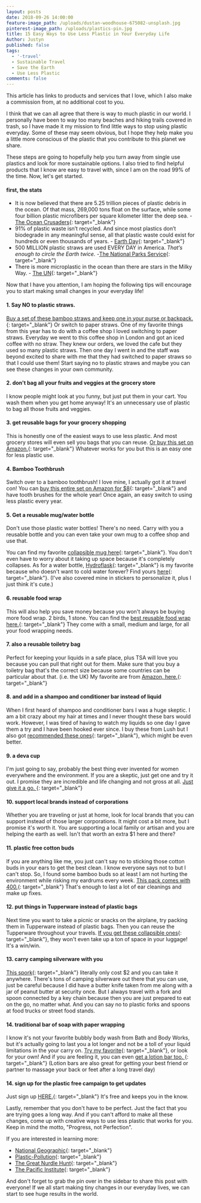 ```yaml
---
layout: posts
date: 2018-09-26 14:00:00
feature-image_path: /uploads/dustan-woodhouse-675082-unsplash.jpg
pinterest-image_path: /uploads/plastics-pin.jpg
title: 15 Easy Ways to Use Less Plastic in Your Everyday Life
Author: Justyn
published: false
tags:
  - '-travel'
  - Sustainable Travel
  - Save the Earth
  - Use Less Plastic
comments: false
---
```


This article has links to products and services that I love, which I also make a commission from, at no additional cost to you.

I think that we can all agree that there is way to much plastic in our world. I personally have been to way too many beaches and hiking trails covered in trash, so I have made it my mission to find little ways to stop using plastic everyday. Some of these may seem obvious, but I hope they help make you a little more conscious of the plastic that you contribute to this planet we share. 

These steps are going to hopefully help you turn away from single use plastics and look for more sustainable options. I also tried to find helpful products that I know are easy to travel with, since I am on the road 99% of the time. Now, let's get started.

#### first, the stats

* It is now believed that there are 5.25 trillion pieces of plastic debris in the ocean. Of that mass, 269,000 tons float on the surface, while some four billion plastic microfibers per square kilometer litter the deep sea. - [The Ocean Crusaders](http://oceancrusaders.org/plastic-crusades/plastic-statistics/){: target="_blank"}
* 91% of plastic waste isn’t recycled. And since most plastics don’t biodegrade in any meaningful sense, all that plastic waste could exist for hundreds or even thousands of years. - [Earth Day](https://www.earthday.org/2018/03/07/fact-sheet-end-plastic-pollution/){: target="_blank"}
* 500 MILLION plastic straws are used EVERY DAY in America. *That’s enough to circle the Earth twice. -*[The National Parks Service](https://www.nps.gov/orgs/csp/greenline_straw_free){: target="_blank"}
* There is more microplastic in the ocean than there are stars in the Milky Way. - [The UN](https://news.un.org/en/story/2017/02/552052-turn-tide-plastic-urges-un-microplastics-seas-now-outnumber-stars-our-galaxy#.WLA81BLyvBJ){: target="_blank"}

Now that I have you attention, I am hoping the following tips will encourage you to start making small changes in your everyday life! 

#### 1. Say NO to plastic straws.

[Buy a set of these bamboo straws and keep one in your purse or backpack.](https://amzn.to/2Il7V6R){: target="_blank"} Or switch to paper straws. One of my favorite things from this year has to do with a coffee shop I loved switching to paper straws. Everyday we went to this coffee shop in London and got an iced coffee with no straw. They knew our orders, we loved the cafe but they used so many plastic straws. Then one day I went in and the staff was beyond excited to share with me that they had switched to paper straws so that I could use them! Start saying no to plastic straws and maybe you can see these changes in your own community. 

#### 2. don't bag all your fruits and veggies at the grocery store

I know people might look at you funny, but just put them in your cart. You wash them when you get home anyway! It's an unnecessary use of plastic to bag all those fruits and veggies. 

#### 3. get reusable bags for your grocery shopping

This is honestly one of the easiest ways to use less plastic. And most grocery stores will even sell you bags that you can reuse. [Or buy this set on Amazon.](https://amzn.to/2DMr3MD){: target="_blank"} Whatever works for you but this is an easy one for less plastic use. 

#### 4. Bamboo Toothbrush

Switch over to a bamboo toothbrush! I love mine, I actually got it at travel con! You can [buy this entire set on Amazon for $8](https://amzn.to/2Qj0lfZ){: target="_blank"} and have tooth brushes for the whole year! Once again, an easy switch to using less plastic every year. 

#### 5. Get a reusable mug/water bottle

Don't use those plastic water bottles! There's no need. Carry with you a reusable bottle and you can even take your own mug to a coffee shop and use that. 

You can find my favorite [collapsible mug here](https://amzn.to/2IkwdxO){: target="_blank"}. You don't even have to worry about it taking up space because it's completely collapses. As for a water bottle, [Hydroflask](https://amzn.to/2DCAuho){: target="_blank"} is my favorite because who doesn't want to cold water forever? Find yours [here](https://amzn.to/2DCAuho){: target="_blank"}. (I've also covered mine in stickers to personalize it, plus I just think it's cute.)

#### 6. reusable food wrap

This will also help you save money because you won't always be buying more food wrap. 2 birds, 1 stone. You can find the [best reusable food wrap here.](https://amzn.to/2R7un7g){: target="_blank"} They come with a small, medium and large, for all your food wrapping needs.

#### 7. also a reusable toiletry bag

Perfect for keeping your liquids in a safe place, plus TSA will love you because you can pull that right out for them. Make sure that you buy a toiletry bag that's the correct size because some countries can be particular about that. (i.e. the UK) My favorite are from [Amazon, here.](https://amzn.to/2Qeqv37){: target="_blank"}

#### 8. and add in a shampoo and conditioner bar instead of liquid 

When I first heard of shampoo and conditioner bars I was a huge skeptic. I am a bit crazy about my hair at times and I never thought these bars would work. However, I was tired of having to watch my liquids so one day I gave them a try and I have been hooked ever since. I buy these from Lush but I also got [recommended these ones](https://amzn.to/2QcYI3a){: target="_blank"}, which might be even better. 

#### 9. a deva cup

I'm just going to say, probably the best thing ever invented for women everywhere and the environment. If you are a skeptic, just get one and try it out. I promise they are incredible and life changing and not gross at all. [Just give it a go. ](https://amzn.to/2xVXx0F){: target="_blank"}

#### 10. support local brands instead of corporations

Whether you are traveling or just at home, look for local brands that you can support instead of those larger corporations. It might cost a bit more, but I promise it's worth it. You are supporting a local family or artisan and you are helping the earth as well. Isn't that worth an extra $1 here and there?

#### 11. plastic free cotton buds

If you are anything like me, you just can't say no to sticking those cotton buds in your ears to get the best clean. I know everyone says not to but I can't stop. So, I found some bamboo buds so at least I am not hurting the environment while risking my eardrums every week. [This pack comes with 400.](https://amzn.to/2OjayLP){: target="_blank"} That's enough to last a lot of ear cleanings and make up fixes.  

#### 12. put things in Tupperware instead of plastic bags

Next time you want to take a picnic or snacks on the airplane, try packing them in Tupperware instead of plastic bags. Then you can reuse the Tupperware throughout your travels. [If you get these collapsible ones](https://amzn.to/2xHrvpV){: target="_blank"}, they won't even take up a ton of space in your luggage! It's a win/win.

#### 13. carry camping silverware with you

[This spork](https://amzn.to/2Q9NBYK){: target="_blank"} literally only cost $2 and you can take it anywhere. There's tons of camping silverware out there that you can use, just be careful because I did have a butter knife taken from me along with a jar of peanut butter at security once. But I always travel with a fork and spoon connected by a key chain because then you are just prepared to eat on the go, no matter what. And you can say no to plastic forks and spoons at food trucks or street food stands.

#### 14. traditional bar of soap with paper wrapping

I know it's not your favorite bubbly body wash from Bath and Body Works, but it's actually going to last you a lot longer and not be a toll of your liquid limitations in the your carry on. [Try my favorite](https://amzn.to/2In835Y){: target="_blank"}, or look for your own! And if you are feeling it, you can even [get a lotion bar too. ](https://amzn.to/2xJoaX7){: target="_blank"} (Lotion bars are also great for getting your best friend or partner to massage your back or feet after a long travel day)

#### 14. sign up for the plastic free campaign to get updates 

Just sign up [HERE.](https://www.mcsuk.org/plastic-challenge){: target="_blank"} It's free and keeps you in the know.

Lastly, remember that you don't have to be perfect. Just the fact that you are trying goes a long way. And if you can't afford to make all these changes, come up with creative ways to use less plastic that works for you. Keep in mind the motto, "Progress, not Perfection".

If you are interested in learning more:

* [National Geographic](https://news.nationalgeographic.com/news/2015/01/150109-oceans-plastic-sea-trash-science-marine-debris/){: target="_blank"}
* [Plastic-Pollution](http://plastic-pollution.org/){: target="_blank"}
* [The Great Nurdle Hunt](https://www.nurdlehunt.org.uk/images/Leaflets/nurdleppflyerNEWAUGlowres.pdf){: target="_blank"}
* [The Pacific Institute](http://pacinst.org/){: target="_blank"}

And don't forget to grab the pin over in the sidebar to share this post with everyone! If we all start making tiny changes in our everyday lives, we can start to see huge results in the world.